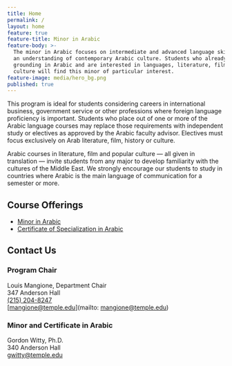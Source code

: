 ```yaml
---
title: Home
permalink: /
layout: home
feature: true
feature-title: Minor in Arabic
feature-body: >-
  The minor in Arabic focuses on intermediate and advanced language skills and
  an understanding of contemporary Arabic culture. Students who already have a
  grounding in Arabic and are interested in languages, literature, film, and
  culture will find this minor of particular interest.
feature-image: media/hero_bg.png
published: true
---
```

This program is ideal for students considering careers in international business, government service or other professions where foreign language proficiency is important. Students who place out of one or more of the Arabic language courses may replace those requirements with independent study or electives as approved by the Arabic faculty advisor. Electives must focus exclusively on Arab literature, film, history or culture.

Arabic courses in literature, film and popular culture — all given in translation — invite students from any major to develop familiarity with the cultures of the Middle East. We strongly encourage our students to study in countries where Arabic is the main language of communication for a semester or more.

## Course Offerings

- [Minor in Arabic](http://bulletin.temple.edu/undergraduate/liberal-arts/arabic/arabic-minor/)
- [Certificate of Specialization in Arabic](http://bulletin.temple.edu/undergraduate/liberal-arts/arabic/certificate-specialization-arabic/)

## Contact Us

### Program Chair

Louis Mangione, Department Chair<br />
347 Anderson Hall<br />
[(215) 204-8247](tel:2152048247)<br />
[mangione@temple.edu](mailto: mangione@temple.edu)<br />

### Minor and Certificate in Arabic

Gordon Witty, Ph.D.<br />
340 Anderson Hall <br />
[gwitty@temple.edu](mailto:gwitty@temple.edu)<br />
